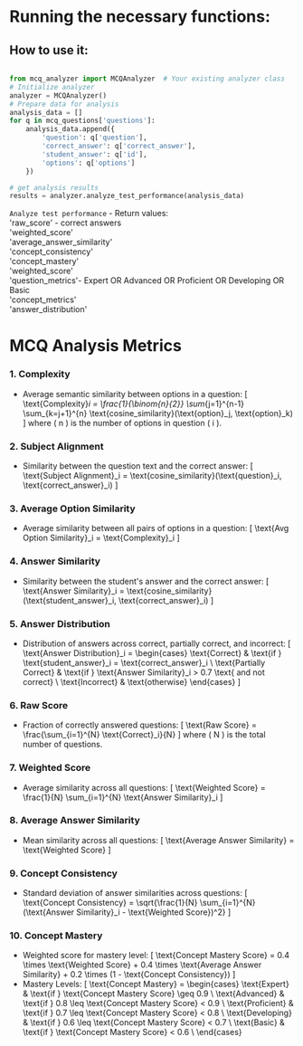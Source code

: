 # Running the necessary functions:
## How to use it:
```python

from mcq_analyzer import MCQAnalyzer  # Your existing analyzer class
# Initialize analyzer
analyzer = MCQAnalyzer()
# Prepare data for analysis
analysis_data = []
for q in mcq_questions['questions']:
    analysis_data.append({
        'question': q['question'],
        'correct_answer': q['correct_answer'],
        'student_answer': q['id'],
        'options': q['options']
    })

# get analysis results
results = analyzer.analyze_test_performance(analysis_data)
```
`Analyze test performance` -
Return values:  
'raw_score' - correct answers  
'weighted_score'  
'average_answer_similarity'  
'concept_consistency'  
'concept_mastery'  
'weighted_score'  
'question_metrics'- Expert OR Advanced OR Proficient OR Developing OR Basic  
'concept_metrics'  
'answer_distribution'  



# MCQ Analysis Metrics
### 1. **Complexity**
   - Average semantic similarity between options in a question:
   \[
   \text{Complexity}_i = \frac{1}{\binom{n}{2}} \sum_{j=1}^{n-1} \sum_{k=j+1}^{n} \text{cosine\_similarity}(\text{option}_j, \text{option}_k)
   \]
   where \( n \) is the number of options in question \( i \).

### 2. **Subject Alignment**
   - Similarity between the question text and the correct answer:
   \[
   \text{Subject Alignment}_i = \text{cosine\_similarity}(\text{question}_i, \text{correct\_answer}_i)
   \]

### 3. **Average Option Similarity**
   - Average similarity between all pairs of options in a question:
   \[
   \text{Avg Option Similarity}_i = \text{Complexity}_i
   \]

### 4. **Answer Similarity**
   - Similarity between the student's answer and the correct answer:
   \[
   \text{Answer Similarity}_i = \text{cosine\_similarity}(\text{student\_answer}_i, \text{correct\_answer}_i)
   \]

### 5. **Answer Distribution**
   - Distribution of answers across correct, partially correct, and incorrect:
   \[
   \text{Answer Distribution}_i = 
   \begin{cases} 
      \text{Correct} & \text{if } \text{student\_answer}_i = \text{correct\_answer}_i \\
      \text{Partially Correct} & \text{if } \text{Answer Similarity}_i > 0.7 \text{ and not correct} \\
      \text{Incorrect} & \text{otherwise} 
   \end{cases}
   \]

### 6. **Raw Score**
   - Fraction of correctly answered questions:
   \[
   \text{Raw Score} = \frac{\sum_{i=1}^{N} \text{Correct}_i}{N}
   \]
   where \( N \) is the total number of questions.

### 7. **Weighted Score**
   - Average similarity across all questions:
   \[
   \text{Weighted Score} = \frac{1}{N} \sum_{i=1}^{N} \text{Answer Similarity}_i
   \]

### 8. **Average Answer Similarity**
   - Mean similarity across all questions:
   \[
   \text{Average Answer Similarity} = \text{Weighted Score}
   \]

### 9. **Concept Consistency**
   - Standard deviation of answer similarities across questions:
   \[
   \text{Concept Consistency} = \sqrt{\frac{1}{N} \sum_{i=1}^{N} (\text{Answer Similarity}_i - \text{Weighted Score})^2}
   \]

### 10. **Concept Mastery**
   - Weighted score for mastery level:
   \[
   \text{Concept Mastery Score} = 0.4 \times \text{Weighted Score} + 0.4 \times \text{Average Answer Similarity} + 0.2 \times (1 - \text{Concept Consistency})
   \]
   - Mastery Levels:
   \[
   \text{Concept Mastery} = 
   \begin{cases} 
      \text{Expert} & \text{if } \text{Concept Mastery Score} \geq 0.9 \\
      \text{Advanced} & \text{if } 0.8 \leq \text{Concept Mastery Score} < 0.9 \\
      \text{Proficient} & \text{if } 0.7 \leq \text{Concept Mastery Score} < 0.8 \\
      \text{Developing} & \text{if } 0.6 \leq \text{Concept Mastery Score} < 0.7 \\
      \text{Basic} & \text{if } \text{Concept Mastery Score} < 0.6 \\
   \end{cases}
